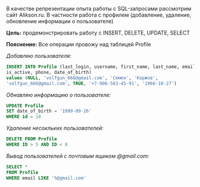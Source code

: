 В качестве репрезентации опыта работы с SQL-запросами рассмотрим сайт Alikson.ru. В частности работа с профилем (добавление, удаление, обновление информации о пользователе)

**Цель:** продемонстрировать работу с INSERT, DELETE, UPDATE, SELECT

**Пояснение:** Все операции провожу над таблицей Profile

_Добавляю пользователя:_
```SQL
INSERT INTO Profile (last_login, username, first_name, last_name, email, 
is_active, phone, date_of_birth)
values (NULL, 'volfgun_666@gmail.com', 'Семен', 'Коржов', 
'volfgun_666@gmail.com', TRUE, '+7-906-563-45-91', '1966-10-27')
```
_Обнавляю информацию о пользователе:_
```SQL
UPDATE Profile 
SET date_of_birth = '1999-09-26'
WHERE id = 10
```
_Удаление несокльких пользователей:_
```SQL
DELETE FROM Profile
WHERE ID > 5 AND ID < 8
```
_Вывод пользователей с почтовым ящиком @gmail.com:_
```SQL
SELECT *
FROM Profile
WHERE email LIKE '%@gmail.com'
```
